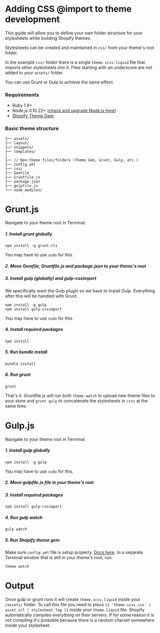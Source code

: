 Adding CSS @import to theme development
=====================

This guide will allow you to define your own folder structure for your stylesheets while building Shopify themes.

Stylesheets can be created and maintained in `css/` from your theme's root folder.

In the example `css/` folder there is a single `theme.scss.liquid` file that imports other stylesheets into it. Files starting with an underscore are not added to your `assets/` folder.

You can use Grunt or Gulp to achieve the same effect.

### Requirements
- Ruby 1.9+
- Node.js 0.10.22+ ([check and upgrade Node.js here](http://stackoverflow.com/questions/20887400/gruntjs-bus-error-grunt-watch))
- [Shopify Theme Gem](https://github.com/Shopify/shopify_theme)

### Basic theme structure
```
├── assets/
├── layout/
├── snippets/
├── templates/
│
├── // Non-theme files/folders (Theme Gem, Grunt, Gulp, etc.)
├── config.yml
├── css/
├── Gemfile
├── Gruntfile.js
├── package.json
├── gulpfile.js
└── node_modules/
```

Grunt.js
=====================
Navigate to your theme root in Terminal.

##### 1. Install grunt globally

```
npm install -g grunt-cli
```

You may have to use `sudo` for this.

##### 2. Move Gemfile, Gruntfile.js and package.json to your theme's root

##### 3. Install gulp (globally) and gulp-cssimport
We specifically want the Gulp plugin so we have to install Gulp. Everything after this will be handled with Grunt.
```
npm install -g gulp
npm install gulp-cssimport
```
You may have to use `sudo` for this.

##### 4. Install required packages
```
npm install
```

##### 5. Run bundle install
```
bundle install
```

##### 6. Run grunt
```
grunt
```

That's it. Gruntfile.js will run both `theme watch` to upload new theme files to your store and `grunt gulp` to concatenate the stylesheets in `/css` at the same time.



Gulp.js
=====================
Navigate to your theme root in Terminal.

##### 1. Install gulp globally

```
npm install -g gulp
```
You may have to use `sudo` for this.

##### 2. Move gulpfile.js file in your theme's root

##### 3. Install required packages

```
npm install gulp-cssimport
```

##### 4. Run gulp watch
```
gulp watch
```

##### 5. Run Shopify theme gem
Make sure `config.yml` file is setup properly. [Docs here](https://github.com/Shopify/shopify_theme).
In a separate Terminal window that is still in your theme's root, run:
```
theme watch
```

Output
=====================
Once gulp or grunt runs it will create `theme.scss.liquid` inside your `/assets/` folder. To call this file you need to place `{{ 'theme.scss.css' | asset_url | stylesheet_tag }}` inside your `theme.liquid` file. Shopify automatically compiles everything on their servers. If for some reason it is not compiling it's probable because there is a random charset somewhere inside your stylesheet.
